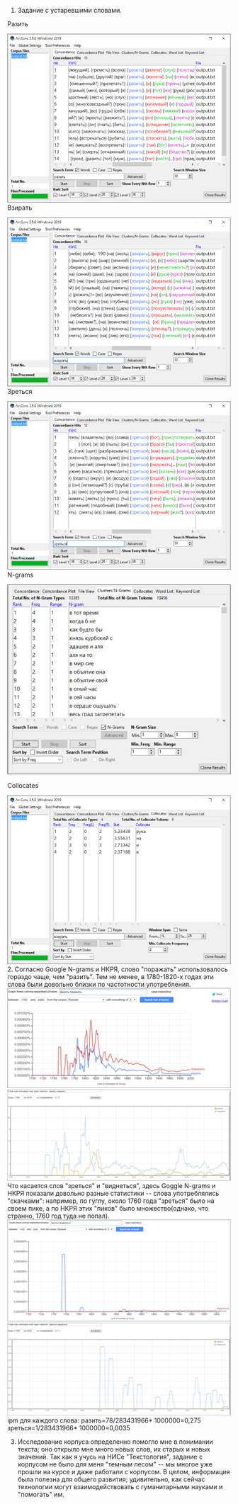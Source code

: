 1. Задание с устаревшими словами.

Разить

![loaded](https://raw.githubusercontent.com/ViktoriaRagulina26/HW3/master/%D1%80%D0%B0%D0%B7%D0%B8%D1%82%D1%8C.PNG)
Взирать

![loaded](https://github.com/ViktoriaRagulina26/HW3/blob/master/%D0%B2%D0%B7%D0%B8%D1%80%D0%B0%D1%82%D1%8C.PNG?raw=true)
Зреться

![loaded](https://github.com/ViktoriaRagulina26/HW3/blob/master/%D0%B7%D1%80%D0%B5%D1%82%D1%8C%D1%81%D1%8F.PNG?raw=true)
N-grams

![loaded](https://github.com/ViktoriaRagulina26/HW3/blob/master/n-grams.PNG?raw=true)

Collocates

![loaded](https://github.com/ViktoriaRagulina26/HW3/blob/master/collocates.PNG?raw=true)
2. Согласно Google N-grams и НКРЯ, слово "поражать" использовалось гораздо чаще, чем "разить". Тем не менее, в 1780-1820-х годах эти слова были довольно близки по частотности употребления.
![loaded](https://github.com/ViktoriaRagulina26/HW3/blob/master/%D1%80%D0%B0%D0%B7%D0%B8%D1%82%D1%8C%20google.PNG?raw=true)
![loaded](https://github.com/ViktoriaRagulina26/HW3/blob/master/%D1%80%D0%B0%D0%B7%D0%B8%D1%82%D1%8C%20%D0%BD%D0%BA%D1%80%D1%8F.PNG?raw=true)
Что касается слов "зреться" и "виднеться", здесь Goggle N-grams и НКРЯ показали довольно разные статистики -- слова употреблялись "скачками": например, по гуглу, около 1760 года "зреться" было на своем пике, а по НКРЯ этих "пиков" было множество(однако, что странно, 1760 год туда не попал).
![loaded](https://github.com/ViktoriaRagulina26/HW3/blob/master/%D0%B7%D1%80%D0%B5%D1%82%D1%8C%D1%81%D1%8F%20google.PNG?raw=true)
![loaded](https://github.com/ViktoriaRagulina26/HW3/blob/master/%D0%B7%D1%80%D0%B5%D1%82%D1%8C%D1%81%D1%8F%20%D0%BD%D0%BA%D1%80%D1%8F.PNG?raw=true)
ipm для каждого слова: разить=78/283431966* 1000000=0,275
зреться=1/283431966* 1000000=0,0035

3. Исследование корпуса определенно помогло мне в понимании текста; оно открыло мне много новых слов, их старых и новых значений. Так как я учусь на НИСе "Текстология", задание с корпусом не было для меня "темным лесом" -- мы  многое уже прошли на курсе и даже работали с корпусом. В целом, информация была полезна для общего развития; удивительно, как сейчас технологии могут взаимодействовать с гуманитарными науками и "помогать" им.
